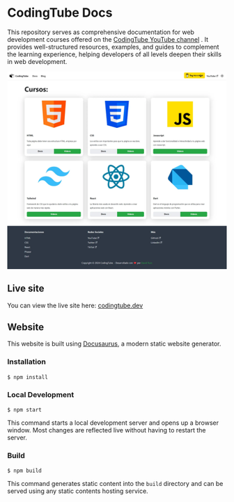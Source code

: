 # CodingTube Docs

This repository serves as comprehensive documentation for web development courses offered on the [CodingTube YouTube channel](https://www.youtube.com/CodingTube) . It provides well-structured resources, examples, and guides to complement the learning experience, helping developers of all levels deepen their skills in web development.

![Componentes](./static/img/web.webp)

## Live site

You can view the live site here: [codingtube.dev](https://www.youtube.com/CodingTube)

## Website

This website is built using [Docusaurus](https://docusaurus.io/), a modern static website generator.

### Installation

```
$ npm install
```

### Local Development

```
$ npm start
```

This command starts a local development server and opens up a browser window. Most changes are reflected live without having to restart the server.

### Build

```
$ npm build
```

This command generates static content into the `build` directory and can be served using any static contents hosting service.